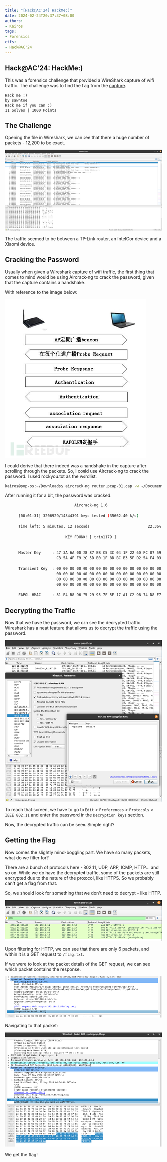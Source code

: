 ```yaml
---
title: "[Hack@AC'24] HackMe:)"
date: 2024-02-24T20:37:37+08:00
authors:
- Kairos
tags:
- Forensics
ctfs:
- Hack@AC'24
---
```


## Hack@AC'24: HackMe:)

This was a forensics challenge that provided a WireShark capture of wifi traffic. The challenge was to find the flag from the [capture](router.pcap-01.cap).

```
Hack me :)
by sawntoe
Hack me if you can :)
11 Solves | 1000 Points
```

## The Challenge

Opening the file in Wireshark, we can see that there a huge number of packets - 12,200 to be exact.

![Wireshark](wireshark.png)

The traffic seemed to be between a TP-Link router, an IntelCor device and a Xiaomi device.

## Cracking the Password

Usually when given a Wireshark capture of wifi traffic, the first thing that comes to mind would be using Aircrack-ng to crack the password, given that the capture contains a handshake.

With reference to the image below:

![WPA Authentication Handshake](wpa-psk.png)

I could derive that there indeed was a handshake in the capture after scrolling through the packets. So, I could use Aircrack-ng to crack the password. I used rockyou.txt as the wordlist.

```bash
kairos@pop-os:~/Downloads$ aircrack-ng router.pcap-01.cap -w ~/Documents/Tools/wordlist/rockyou.txt
```

After running it for a bit, the password was cracked.

```bash
                               Aircrack-ng 1.6 

      [00:01:31] 3206929/14344391 keys tested (35662.40 k/s) 

      Time left: 5 minutes, 12 seconds                          22.36%

                           KEY FOUND! [ trin1179 ]


      Master Key     : 47 3A 6A 0D 28 87 EB C5 3C 04 1F 22 6D FC 07 59 
                       C3 5A 4F F9 2C 5D B0 1F 8D BC B3 5F D2 54 F4 03 

      Transient Key  : 00 00 00 00 00 00 00 00 00 00 00 00 00 00 00 00 
                       00 00 00 00 00 00 00 00 00 00 00 00 00 00 00 00 
                       00 00 00 00 00 00 00 00 00 00 00 00 00 00 00 00 
                       00 00 00 00 00 00 00 00 00 00 00 00 00 00 00 00 

      EAPOL HMAC     : 31 E4 B8 96 75 29 95 7F 5E 17 A1 C2 98 74 D8 F7 

```

## Decrypting the Traffic

Now that we have the password, we can see the decrypted traffic. Wireshark has a neat feature that allows us to decrypt the traffic using the password.

![Decryption Process](decryption.png)

To reach that screen, we have to go to `Edit` > `Preferences` > `Protocols` > `IEEE 802.11` and enter the password in the `Decryption keys` section.

Now, the decrypted traffic can be seen. Simple right?

## Getting the Flag

Now comes the slightly mind-boggling part. We have so many packets, what do we filter for?

There are a bunch of protocols here - 802.11, UDP, ARP, ICMP, HTTP... and so on. While we do have the decrypted traffic, some of the packets are still encrypted due to the nature of the protocol, like HTTPS. So we probably can't get a flag from that.

So, we should look for something that we don't need to decrypt - like HTTP.

![HTTP Traffic](http.png)

Upon filtering for HTTP, we can see that there are only 6 packets, and within it is a GET request to `/flag.txt`. 

If we were to look at the packet details of the GET request, we can see which packet contains the response.

![GET Request](get.png)

Navigating to that packet:

![GET Response](response.png)
 
We get the flag!
